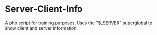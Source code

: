 # Server-Client-Info

A php script for training purposes.
Uses the "$_SERVER" superglobal to show client and server information.
